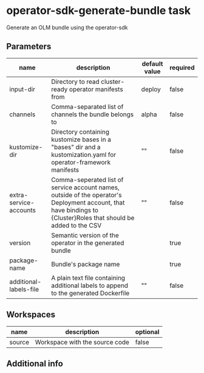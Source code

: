 # operator-sdk-generate-bundle task

Generate an OLM bundle using the operator-sdk

## Parameters
|name|description|default value|required|
|---|---|---|---|
|input-dir|Directory to read cluster-ready operator manifests from|deploy|false|
|channels|Comma-separated list of channels the bundle belongs to|alpha|false|
|kustomize-dir|Directory containing kustomize bases in a "bases" dir and a kustomization.yaml for operator-framework manifests |""|false|
|extra-service-accounts|Comma-seperated list of service account names, outside of the operator's Deployment account, that have bindings to {Cluster}Roles that should be added to the CSV |""|false|
|version|Semantic version of the operator in the generated bundle||true|
|package-name|Bundle's package name||true|
|additional-labels-file|A plain text file containing additional labels to append to the generated Dockerfile |""|false|

## Workspaces
|name|description|optional|
|---|---|---|
|source|Workspace with the source code|false|

## Additional info
